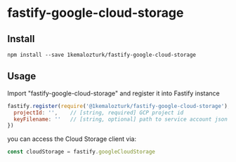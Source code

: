# fastify-google-cloud-storage

## Install

```
npm install --save 1kemalozturk/fastify-google-cloud-storage
```

## Usage

Import "fastify-google-cloud-storage" and register it into Fastify instance

```javascript
fastify.register(require('@1kemalozturk/fastify-google-cloud-storage'), {
  projectId: '',    // [string, required] GCP project id
  keyFilename: ''   // [string, optional] path to service account json file 
})
```
you can access the Cloud Storage client via: 

```javascript
const cloudStorage = fastify.googleCloudStorage
```
